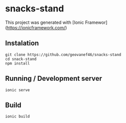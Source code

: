 # snacks-stand
This project was generated with [Ionic Framewor] (https://ionicframework.com/)

## Instalation

    git clone https://github.com/geovanef46/snacks-stand
    cd snack-stand
    npm install

## Running / Development server

    ionic serve
    

## Build

    ionic build
    
    
